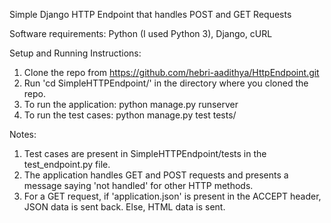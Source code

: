 Simple Django HTTP Endpoint that handles POST and GET Requests

Software requirements: Python (I used Python 3), Django, cURL

Setup and Running Instructions:
1. Clone the repo from https://github.com/hebri-aadithya/HttpEndpoint.git
2. Run 'cd SimpleHTTPEndpoint/' in the directory where you cloned the repo.
3. To run the application: python manage.py runserver
4. To run the test cases: python manage.py test tests/

Notes:
1. Test cases are present in SimpleHTTPEndpoint/tests in the test_endpoint.py file.
2. The application handles GET and POST requests and presents a message saying 'not handled' for other HTTP methods.
3. For a GET request, if 'application.json' is present in the ACCEPT header, JSON data is sent back. Else, HTML data is sent.
